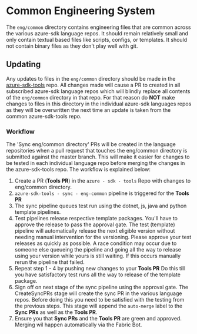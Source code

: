 # Common Engineering System

The `eng/common` directory contains engineering files that are common across the various azure-sdk language repos.
It should remain relatively small and only contain textual based files like scripts, configs, or templates. It
should not contain binary files as they don't play well with git.

## Updating

Any updates to files in the `eng/common` directory should be made in the [azure-sdk-tools](https://github.com/azure/azure-sdk-tools) repo.
All changes made will cause a PR to created in all subscribed azure-sdk language repos which will blindly replace all contents of
the `eng/common` directory in that repo. For that reason do **NOT** make changes to files in this directory in the individual azure-sdk
languages repos as they will be overwritten the next time an update is taken from the common azure-sdk-tools repo.

### Workflow

The 'Sync eng/common directory' PRs will be created in the language repositories when a pull request that touches the eng/common directory is submitted against the master branch. This will make it easier for changes to be tested in each individual language repo before merging the changes in the azure-sdk-tools repo. The workflow is explained below:

1. Create a PR (**Tools PR**) in the `azure - sdk - tools` Repo with changes to eng/common directory.
2. `azure-sdk-tools - sync - eng-common` pipeline is triggered for the **Tools PR**
3. The sync pipeline queues test run using the dotnet, js, java and python template pipelines.
4. Test pipelines release respective template packages. You'll have to approve the release to pass the approval gate. The test (template) pipeline will automatically release the next eligible version without needing manual intervention for the versioning. Please approve your test releases as quickly as possible. A race condition may occur due to someone else queueing the pipeline and going all the way to release using your version while yours is still waiting. If this occurs manually rerun the pipeline that failed.
5. Repeat step 1 - 4 by pushing new changes to your **Tools PR** Do this till you have satisfactory test runs all the way to release of the template package.
5. Sign off on next stage of the sync pipeline using the approval gate. The CreateSyncPRs stage will create the sync PR in the various language repos. Before doing this you need to be satisfied with the testing from the previous steps. This stage will append the `auto-merge` label to the **Sync PRs** as well as the **Tools PR**.
6. Ensure you that **Sync PRs** and the **Tools PR** are green and approved. Merging wil happen automatically via the Fabric Bot.
